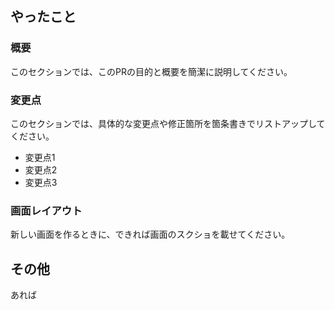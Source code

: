 ## やったこと
### 概要
このセクションでは、このPRの目的と概要を簡潔に説明してください。

### 変更点
このセクションでは、具体的な変更点や修正箇所を箇条書きでリストアップしてください。

- 変更点1
- 変更点2
- 変更点3

### 画面レイアウト
新しい画面を作るときに、できれば画面のスクショを載せてください。

## その他
あれば
